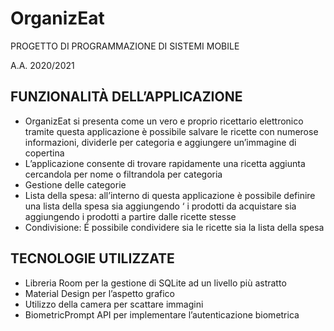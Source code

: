 # OrganizEat
PROGETTO DI PROGRAMMAZIONE DI SISTEMI MOBILE

A.A. 2020/2021


## FUNZIONALITÀ DELL’APPLICAZIONE

* OrganizEat si presenta come un vero e proprio ricettario elettronico tramite questa
applicazione è possibile salvare le ricette con numerose informazioni, dividerle per categoria
e aggiungere un’immagine di copertina
* L’applicazione consente di trovare rapidamente una ricetta aggiunta cercandola per nome o filtrandola per categoria
* Gestione delle categorie
* Lista della spesa: all’interno di questa applicazione è possibile definire una lista della spesa
sia aggiungendo ‘ i prodotti da acquistare sia aggiungendo i prodotti a partire dalle ricette stesse
* Condivisione: É possibile condividere sia le ricette sia la lista della spesa

## TECNOLOGIE UTILIZZATE
* Libreria Room per la gestione di SQLite ad un livello più astratto
* Material Design per l’aspetto grafico
* Utilizzo della camera per scattare immagini
* BiometricPrompt API per implementare l’autenticazione biometrica
